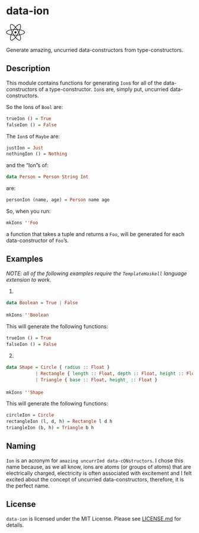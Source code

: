 # data-ion
![data-ion logo](./data-ion.png)

Generate amazing, uncurried data-constructors from type-constructors.

## Description
 This module contains functions for generating `Ion`s for all of the data-constructors of a type-constructor.
 `Ion`s are, simply put, uncurried data-constructors.

 So the Ions of `Bool` are:

 ```haskell
 trueIon () = True
 falseIon () = False
 ```

 The `Ion`s of `Maybe` are:

 ```haskell
 justIon = Just
 nothingIon () = Nothing
 ```

 and the “Ion”s of:

 ```haskell
 data Person = Person String Int
 ```

 are:

 ```haskell
 personIon (name, age) = Person name age
 ```

 So, when you run:

 ```haskell
 mkIons ''Foo
 ```

 a function that takes a tuple and returns a `Foo`, will be generated for each data-constructor of `Foo`’s.

## Examples
 *NOTE: all of the following examples require the `TemplateHaskell` language extension to work.*

 1.
  ```haskell
  data Boolean = True | False
 
  mkIons ''Boolean
  ```
  This will generate the following functions:
  ```haskell
  trueIon () = True
  falseIon () = False
  ```
 2.
  ```haskell
  data Shape = Circle { radius :: Float }
             | Rectangle { length :: Float, depth :: Float, height :: Float }
             | Triangle { base :: Float, height_ :: Float }
  
  mkIons ''Shape
  ```
  This will generate the following functions:

  ```haskell
  circleIon = Circle
  rectangleIon (l, d, h) = Rectangle l d h
  triangleIon (b, h) = Triangle b h
  ```

## Naming
 `Ion` is an acronym for `amazing uncurrIed data-cONstructors`.
 I chose this name because, as we all know, ions are atoms (or groups of atoms) that are electrically charged, electricity is often associated with excitement and I felt excited about the concept of uncurried data-constructors, therefore, it is the perfect name.

## License
 `data-ion` is licensed under the MIT License.
 Please see [LICENSE.md](./LICENSE.md) for details.